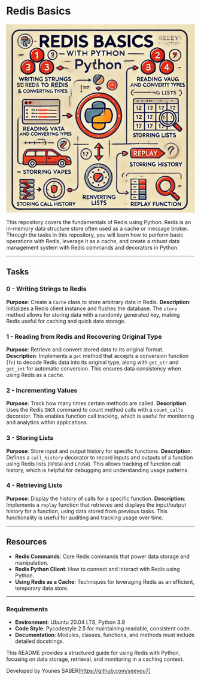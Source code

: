 # Redis Basics

![Redis Python ](images/flowchart.webp)

This repository covers the fundamentals of Redis using Python. Redis is an in-memory data structure store often used as a cache or message broker. Through the tasks in this repository, you will learn how to perform basic operations with Redis, leverage it as a cache, and create a robust data management system with Redis commands and decorators in Python.

---

## Tasks

### 0 - Writing Strings to Redis
**Purpose**: Create a `Cache` class to store arbitrary data in Redis.
**Description**: Initializes a Redis client instance and flushes the database. The `store` method allows for storing data with a randomly generated key, making Redis useful for caching and quick data storage.

### 1 - Reading from Redis and Recovering Original Type
**Purpose**: Retrieve and convert stored data to its original format.
**Description**: Implements a `get` method that accepts a conversion function (`fn`) to decode Redis data into its original type, along with `get_str` and `get_int` for automatic conversion. This ensures data consistency when using Redis as a cache.

### 2 - Incrementing Values
**Purpose**: Track how many times certain methods are called.
**Description**: Uses the Redis `INCR` command to count method calls with a `count_calls` decorator. This enables function call tracking, which is useful for monitoring and analytics within applications.

### 3 - Storing Lists
**Purpose**: Store input and output history for specific functions.
**Description**: Defines a `call_history` decorator to record inputs and outputs of a function using Redis lists (`RPUSH` and `LPUSH`). This allows tracking of function call history, which is helpful for debugging and understanding usage patterns.

### 4 - Retrieving Lists
**Purpose**: Display the history of calls for a specific function.
**Description**: Implements a `replay` function that retrieves and displays the input/output history for a function, using data stored from previous tasks. This functionality is useful for auditing and tracking usage over time.

---

## Resources

- **Redis Commands**: Core Redis commands that power data storage and manipulation.
- **Redis Python Client**: How to connect and interact with Redis using Python.
- **Using Redis as a Cache**: Techniques for leveraging Redis as an efficient, temporary data store.

---

### Requirements

- **Environment**: Ubuntu 20.04 LTS, Python 3.9
- **Code Style**: Pycodestyle 2.5 for maintaining readable, consistent code.
- **Documentation**: Modules, classes, functions, and methods must include detailed docstrings.

This README provides a structured guide for using Redis with Python, focusing on data storage, retrieval, and monitoring in a caching context.

Developed by Younes SABER[https://github.com/seeyou7]